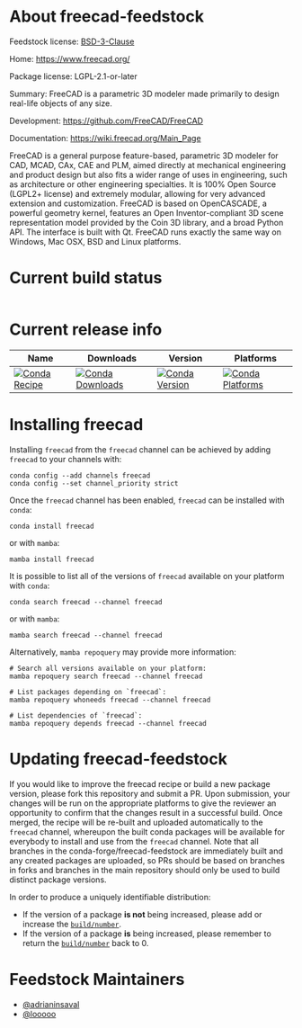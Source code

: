 About freecad-feedstock
=======================

Feedstock license: [BSD-3-Clause](https://github.com/conda-forge/freecad-feedstock/blob/main/LICENSE.txt)

Home: https://www.freecad.org/

Package license: LGPL-2.1-or-later

Summary: FreeCAD is a parametric 3D modeler made primarily to design real-life objects of any size. 

Development: https://github.com/FreeCAD/FreeCAD

Documentation: https://wiki.freecad.org/Main_Page

FreeCAD is a general purpose feature-based, parametric 3D modeler for
CAD, MCAD, CAx, CAE and PLM, aimed directly at mechanical engineering
and product design but also fits a wider range of uses in engineering,
such as architecture or other engineering specialties. It is 100% Open
Source (LGPL2+ license) and extremely modular, allowing for very
advanced extension and customization.
FreeCAD is based on OpenCASCADE, a powerful geometry kernel, features an
Open Inventor-compliant 3D scene representation model provided by the
Coin 3D library, and a broad Python API. The interface is built with Qt.
FreeCAD runs exactly the same way on Windows, Mac OSX, BSD and Linux
platforms.


Current build status
====================


<table>
</table>

Current release info
====================

| Name | Downloads | Version | Platforms |
| --- | --- | --- | --- |
| [![Conda Recipe](https://img.shields.io/badge/recipe-freecad-green.svg)](https://anaconda.org/freecad/freecad) | [![Conda Downloads](https://img.shields.io/conda/dn/freecad/freecad.svg)](https://anaconda.org/freecad/freecad) | [![Conda Version](https://img.shields.io/conda/vn/freecad/freecad.svg)](https://anaconda.org/freecad/freecad) | [![Conda Platforms](https://img.shields.io/conda/pn/freecad/freecad.svg)](https://anaconda.org/freecad/freecad) |

Installing freecad
==================

Installing `freecad` from the `freecad` channel can be achieved by adding `freecad` to your channels with:

```
conda config --add channels freecad
conda config --set channel_priority strict
```

Once the `freecad` channel has been enabled, `freecad` can be installed with `conda`:

```
conda install freecad
```

or with `mamba`:

```
mamba install freecad
```

It is possible to list all of the versions of `freecad` available on your platform with `conda`:

```
conda search freecad --channel freecad
```

or with `mamba`:

```
mamba search freecad --channel freecad
```

Alternatively, `mamba repoquery` may provide more information:

```
# Search all versions available on your platform:
mamba repoquery search freecad --channel freecad

# List packages depending on `freecad`:
mamba repoquery whoneeds freecad --channel freecad

# List dependencies of `freecad`:
mamba repoquery depends freecad --channel freecad
```




Updating freecad-feedstock
==========================

If you would like to improve the freecad recipe or build a new
package version, please fork this repository and submit a PR. Upon submission,
your changes will be run on the appropriate platforms to give the reviewer an
opportunity to confirm that the changes result in a successful build. Once
merged, the recipe will be re-built and uploaded automatically to the
`freecad` channel, whereupon the built conda packages will be available for
everybody to install and use from the `freecad` channel.
Note that all branches in the conda-forge/freecad-feedstock are
immediately built and any created packages are uploaded, so PRs should be based
on branches in forks and branches in the main repository should only be used to
build distinct package versions.

In order to produce a uniquely identifiable distribution:
 * If the version of a package **is not** being increased, please add or increase
   the [``build/number``](https://docs.conda.io/projects/conda-build/en/latest/resources/define-metadata.html#build-number-and-string).
 * If the version of a package **is** being increased, please remember to return
   the [``build/number``](https://docs.conda.io/projects/conda-build/en/latest/resources/define-metadata.html#build-number-and-string)
   back to 0.

Feedstock Maintainers
=====================

* [@adrianinsaval](https://github.com/adrianinsaval/)
* [@looooo](https://github.com/looooo/)

